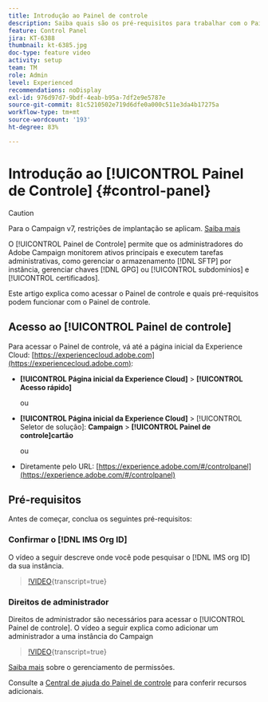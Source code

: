 ```yaml
---
title: Introdução ao Painel de controle
description: Saiba quais são os pré-requisitos para trabalhar com o Painel de controle e como acessá-lo.
feature: Control Panel
jira: KT-6388
thumbnail: kt-6385.jpg
doc-type: feature video
activity: setup
team: TM
role: Admin
level: Experienced
recommendations: noDisplay
exl-id: 976d97d7-9bdf-4eab-b95a-7df2e9e5787e
source-git-commit: 81c5210502e719d6dfe0a000c511e3da4b17275a
workflow-type: tm+mt
source-wordcount: '193'
ht-degree: 83%

---
```


# Introdução ao [!UICONTROL Painel de Controle] {#control-panel}

>[!CAUTION]
> Para o Campaign v7, restrições de implantação se aplicam. [Saiba mais](https://experienceleague.adobe.com/docs/control-panel/using/faq.html?lang=pt-BR#v7-restrictions)

O [!UICONTROL Painel de Controle] permite que os administradores do Adobe Campaign monitorem ativos principais e executem tarefas administrativas, como gerenciar o armazenamento [!DNL SFTP] por instância, gerenciar chaves [!DNL GPG] ou [!UICONTROL subdomínios] e [!UICONTROL certificados].

Este artigo explica como acessar o Painel de controle e quais pré-requisitos podem funcionar com o Painel de controle.

## Acesso ao [!UICONTROL Painel de controle]

Para acessar o Painel de controle, vá até a página inicial da Experience Cloud: [https://experiencecloud.adobe.com](https://experiencecloud.adobe.com):

* **[!UICONTROL Página inicial da Experience Cloud]** > **[!UICONTROL Acesso rápido]**

  ou
* **[!UICONTROL Página inicial da Experience Cloud]**  > [!UICONTROL Seletor de solução]: **Campaign** > **[!UICONTROL Painel de controle]cartão**

  ou

* Diretamente pelo URL: [https://experience.adobe.com/#/controlpanel](https://experience.adobe.com/#/controlpanel)

## Pré-requisitos

Antes de começar, conclua os seguintes pré-requisitos:

### Confirmar o [!DNL IMS Org ID]

O vídeo a seguir descreve onde você pode pesquisar o [!DNL IMS org ID] da sua instância.

>[!VIDEO](https://video.tv.adobe.com/v/34937?learn=on&captions=por_br){transcript=true}

### Direitos de administrador

Direitos de administrador são necessários para acessar o [!UICONTROL Painel de controle].
O vídeo a seguir explica como adicionar um administrador a uma instância do Campaign

>[!VIDEO](https://video.tv.adobe.com/v/34805?learn=on&captions=por_br){transcript=true}

[Saiba mais](https://experienceleague.adobe.com/docs/control-panel/using/discover-control-panel/managing-permissions.html?lang=pt-BR#discover-control-panel) sobre o gerenciamento de permissões.

Consulte a [Central de ajuda do Painel de controle](https://experienceleague.adobe.com/docs/control-panel/using/control-panel-home.html?lang=br) para conferir recursos adicionais.
